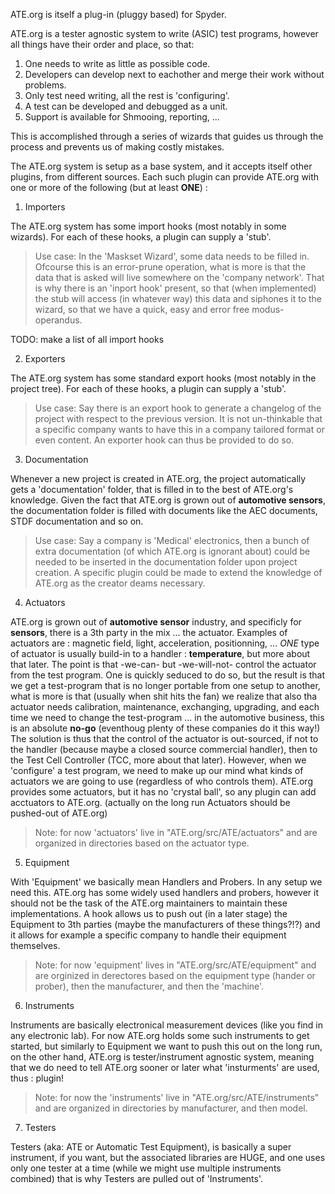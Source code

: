 ATE.org is itself a plug-in (pluggy based) for Spyder.

ATE.org is a tester agnostic system to write (ASIC) test programs, however
all things have their order and place, so that:

1. One needs to write as little as possible code.
2. Developers can develop next to eachother and merge their work without problems.
3. Only test need writing, all the rest is 'configuring'.
4. A test can be developed and debugged as a unit. 
5. Support is available for Shmooing, reporting, ...

This is accomplished through a series of wizards that guides us through the process
and prevents us of making costly mistakes.

The ATE.org system is setup as a base system, and it accepts itself other plugins, 
from different sources. Each such plugin can provide ATE.org with one or more of 
the following (but at least **ONE**) :

1. Importers

The ATE.org system has some import hooks (most notably in some wizards).
For each of these hooks, a plugin can supply a 'stub'.

>Use case:
>   In the 'Maskset Wizard', some data needs to be filled in. 
>   Ofcourse this is an error-prune operation, what is more is that the data
>   that is asked will live somewhere on the 'company network'.
>   That is why there is an 'inport hook' present, so that (when implemented)
>   the stub will access (in whatever way) this data and siphones it to the
>   wizard, so that we have a quick, easy and error free modus-operandus.  

TODO: make a list of all import hooks

2. Exporters

The ATE.org system has some standard export hooks (most notably in the project tree).
For each of these hooks, a plugin can supply a 'stub'.

>Use case:
>   Say there is an export hook to generate a changelog of the project with 
>   respect to the previous version.
>   It is not un-thinkable that a specific company wants to have this in a 
>   company tailored format or even content.
>   An exporter hook can thus be provided to do so.

3. Documentation

Whenever a new project is created in ATE.org, the project automatically gets
a 'documentation' folder, that is filled in to the best of ATE.org's knowledge.
Given the fact that ATE.org is grown out of **automotive sensors**, the documentation
folder is filled with documents like the AEC documents, STDF documentation and so on.

>Use case:
>   Say a company is 'Medical' electronics, then a bunch of extra documentation
>   (of which ATE.org is ignorant about) could be needed to be inserted in the
>   documentation folder upon project creation.
>   A specific plugin could be made to extend the knowledge of ATE.org as the 
>   creator deams necessary.

4. Actuators

ATE.org is grown out of **automotive sensor** industry, and specificly for 
**sensors**, there is a 3th party in the mix ... the actuator. 
Examples of actuators are : magnetic field, light, acceleration, positionning, ... 
*ONE* type of actuator is usually build-in to a handler : **temperature**, but
more about that later. The point is that -we-can- but -we-will-not- control the
actuator from the test program. One is quickly seduced to do so, but the result is
that we get a test-program that is no longer portable from one setup to another, 
what is more is that (usually when shit hits the fan) we realize that also tha
actuator needs calibration, maintenance, exchanging, upgrading, and each time we
need to change the test-program ... in the automotive business, this is an
absolute **no-go** (eventhoug plenty of these companies do it this way!)
The solution is thus that the control of the actuator is out-sourced, if not
to the handler (because maybe a closed source commercial handler), then to the
Test Cell Controller (TCC, more about that later).
However, when we 'configure' a test program, we need to make up our mind what
kinds of actuators we are going to use (regardless of who controls them).
ATE.org provides some actuators, but it has no 'crystal ball', so any plugin
can add acctuators to ATE.org. (actually on the long run Actuators should be
pushed-out of ATE.org)

> Note: for now 'actuators' live in "ATE.org/src/ATE/actuators" and are organized
>       in directories based on the actuator type.

5. Equipment

With 'Equipment' we basically mean Handlers and Probers. In any setup we need
this. ATE.org has some widely used handlers and probers, however it should not
be the task of the ATE.org maintainers to maintain these implementations.
A hook allows us to push out (in a later stage) the Equipment to 3th parties
(maybe the manufacturers of these things?!?) and it allows for example a specific
company to handle their equipment themselves.

> Note: for now 'equipment' lives in "ATE.org/src/ATE/equipment" and are orginized
>       in derectores based on the equipment type (hander or prober),
>       then the manufacturer, and then the 'machine'.

6. Instruments

Instruments are basically electronical measurement devices (like you find in 
any electronic lab). For now ATE.org holds some such instruments to get started, 
but similarly to Equipment we want to push this out on the long run, on the other 
hand, ATE.org is tester/instrument agnostic system, meaning that we do need to 
tell ATE.org sooner or later what 'insturments' are used, thus : plugin!

> Note: for now the 'instruments' live in "ATE.org/src/ATE/instruments" and are 
>       organized in directories by manufacturer, and then model.

7. Testers

Testers (aka: ATE or Automatic Test Equipment), is basically a super instrument,
if you want, but the associated libraries are HUGE, and one uses only one
tester at a time (while we might use multiple instruments combined) that is 
why Testers are pulled out of 'Instruments'.

